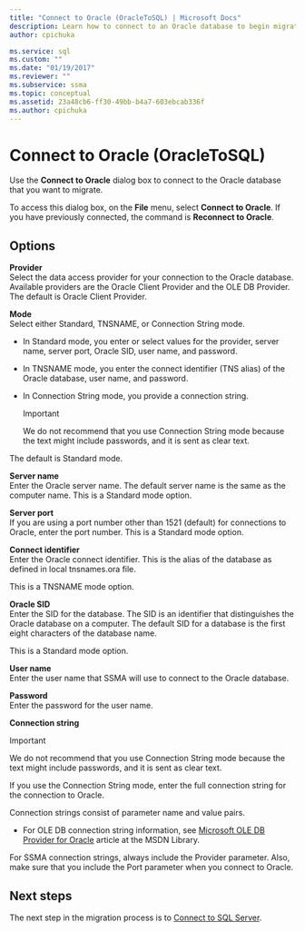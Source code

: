 ```yaml
---
title: "Connect to Oracle (OracleToSQL) | Microsoft Docs"
description: Learn how to connect to an Oracle database to begin migration using SSMA for Oracle. Use the Connect to Oracle dialog box. 
author: cpichuka

ms.service: sql
ms.custom: ""
ms.date: "01/19/2017"
ms.reviewer: ""
ms.subservice: ssma
ms.topic: conceptual
ms.assetid: 23a48cb6-ff30-49bb-b4a7-603ebcab336f
ms.author: cpichuka
---
```


# Connect to Oracle (OracleToSQL)

Use the **Connect to Oracle** dialog box to connect to the Oracle database that you want to migrate.

To access this dialog box, on the **File** menu, select **Connect to Oracle**. If you have previously connected, the command is **Reconnect to Oracle**.

## Options

**Provider**  
Select the data access provider for your connection to the Oracle database. Available providers are the Oracle Client Provider and the OLE DB Provider. The default is Oracle Client Provider.

**Mode**  
Select either Standard, TNSNAME, or Connection String mode.

- In Standard mode, you enter or select values for the provider, server name, server port, Oracle SID, user name, and password.
- In TNSNAME mode, you enter the connect identifier (TNS alias) of the Oracle database, user name, and password.
- In Connection String mode, you provide a connection string.

  > [!IMPORTANT]
  > We do not recommend that you use Connection String mode because the text might include passwords, and it is sent as clear text.

The default is Standard mode.

**Server name**  
Enter the Oracle server name. The default server name is the same as the computer name. This is a Standard mode option.

**Server port**  
If you are using a port number other than 1521 (default) for connections to Oracle, enter the port number. This is a Standard mode option.

**Connect identifier**  
Enter the Oracle connect identifier. This is the alias of the database as defined in local tnsnames.ora file.

This is a TNSNAME mode option.

**Oracle SID**  
Enter the SID for the database. The SID is an identifier that distinguishes the Oracle database on a computer. The default SID for a database is the first eight characters of the database name.

This is a Standard mode option.

**User name**  
Enter the user name that SSMA will use to connect to the Oracle database.

**Password**  
Enter the password for the user name.

**Connection string**  
> [!IMPORTANT]
> We do not recommend that you use Connection String mode because the text might include passwords, and it is sent as clear text.

If you use the Connection String mode, enter the full connection string for the connection to Oracle.

Connection strings consist of parameter name and value pairs.

- For OLE DB connection string information, see [Microsoft OLE DB Provider for Oracle](../../ado/guide/appendixes/microsoft-ole-db-provider-for-oracle.md) article at the MSDN Library.

For SSMA connection strings, always include the Provider parameter. Also, make sure that you include the Port parameter when you connect to Oracle.

## Next steps

The next step in the migration process is to [Connect to SQL Server](connect-to-sql-server-oracletosql.md).